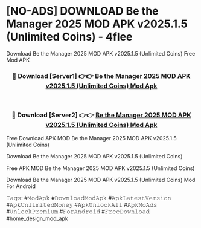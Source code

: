 # [NO-ADS] DOWNLOAD Be the Manager 2025 MOD APK v2025.1.5 (Unlimited Coins) - 4flee
Download Be the Manager 2025 MOD APK v2025.1.5 (Unlimited Coins) Free Mod APK

<div align="center">
<h3>🔴 Download [Server1] 👉👉 <a href="https://apk-comot.site?title=Be_the_Manager_2025_MOD_APK_v2025.1.5_(Unlimited_Coins)">Be the Manager 2025 MOD APK v2025.1.5 (Unlimited Coins) Mod Apk</a></h3><br>

<h3>🔴 Download [Server2] 👉👉 <a href="https://apk-comot.site?title=Be_the_Manager_2025_MOD_APK_v2025.1.5_(Unlimited_Coins)">Be the Manager 2025 MOD APK v2025.1.5 (Unlimited Coins) Mod Apk</a></h3>
</div>


Free Download APK MOD Be the Manager 2025 MOD APK v2025.1.5 (Unlimited Coins)

Download Be the Manager 2025 MOD APK v2025.1.5 (Unlimited Coins) 

Free APK MOD Be the Manager 2025 MOD APK v2025.1.5 (Unlimited Coins) 

Download Be the Manager 2025 MOD APK v2025.1.5 (Unlimited Coins) Mod For Android

𝚃𝚊𝚐𝚜: #𝙼𝚘𝚍𝙰𝚙𝚔 #𝙳𝚘𝚠𝚗𝚕𝚘𝚊𝚍𝙼𝚘𝚍𝙰𝚙𝚔 #𝙰𝚙𝚔𝙻𝚊𝚝𝚎𝚜𝚝𝚅𝚎𝚛𝚜𝚒𝚘𝚗 #𝙰𝚙𝚔𝚄𝚗𝚕𝚒𝚖𝚒𝚝𝚎𝚍𝙼𝚘𝚗𝚎𝚢 #𝙰𝚙𝚔𝚄𝚗𝚕𝚘𝚌𝚔𝙰𝚕𝚕 #𝙰𝚙𝚔𝙽𝚘𝙰𝚍𝚜 #𝚄𝚗𝚕𝚘𝚌𝚔𝙿𝚛𝚎𝚖𝚒𝚞𝚖 #𝙵𝚘𝚛𝙰𝚗𝚍𝚛𝚘𝚒𝚍 #𝙵𝚛𝚎𝚎𝙳𝚘𝚠𝚗𝚕𝚘𝚊𝚍 #home_design_mod_apk